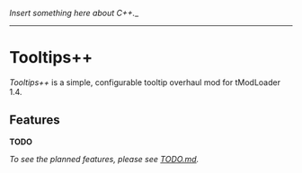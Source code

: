 _Insert something here about C++.__

---

# Tooltips++

_Tooltips++_ is a simple, configurable tooltip overhaul mod for tModLoader 1.4.

## Features

**TODO**

_To see the planned features, please see [TODO.md](TODO.md)._